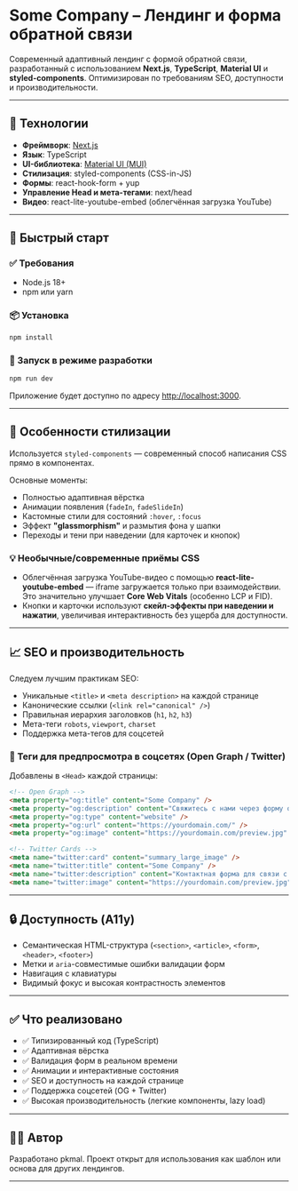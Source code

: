# Some Company – Лендинг и форма обратной связи

Современный адаптивный лендинг с формой обратной связи, разработанный с использованием **Next.js**, **TypeScript**, **Material UI** и **styled-components**. Оптимизирован по требованиям SEO, доступности и производительности.

---

## 🔧 Технологии

- **Фреймворк**: [Next.js](https://nextjs.org/)
- **Язык**: TypeScript
- **UI-библиотека**: [Material UI (MUI)](https://mui.com/)
- **Стилизация**: styled-components (CSS-in-JS)
- **Формы**: react-hook-form + yup
- **Управление Head и мета-тегами**: next/head
- **Видео**: react-lite-youtube-embed (облегчённая загрузка YouTube)

---

## 🚀 Быстрый старт

### ✅ Требования
- Node.js 18+
- npm или yarn

### 📦 Установка

```bash
npm install
```

### 🧪 Запуск в режиме разработки

```bash
npm run dev
```

Приложение будет доступно по адресу [http://localhost:3000](http://localhost:3000).


---

## 🎨 Особенности стилизации

Используется `styled-components` — современный способ написания CSS прямо в компонентах.

Основные моменты:
- Полностью адаптивная вёрстка
- Анимации появления (`fadeIn`, `fadeSlideIn`)
- Кастомные стили для состояний `:hover`, `:focus`
- Эффект **"glassmorphism"** и размытия фона у шапки
- Переходы и тени при наведении (для карточек и кнопок)

### 💡 Необычные/современные приёмы CSS

- Облегчённая загрузка YouTube-видео с помощью **react-lite-youtube-embed** — iframe загружается только при взаимодействии. Это значительно улучшает **Core Web Vitals** (особенно LCP и FID).
- Кнопки и карточки используют **скейл-эффекты при наведении и нажатии**, увеличивая интерактивность без ущерба для доступности.

---

## 📈 SEO и производительность

Следуем лучшим практикам SEO:
- Уникальные `<title>` и `<meta description>` на каждой странице
- Канонические ссылки (`<link rel="canonical" />`)
- Правильная иерархия заголовков (`h1`, `h2`, `h3`)
- Мета-теги `robots`, `viewport`, `charset`
- Поддержка мета-тегов для соцсетей

### 🧵 Теги для предпросмотра в соцсетях (Open Graph / Twitter)

Добавлены в `<Head>` каждой страницы:

```html
<!-- Open Graph -->
<meta property="og:title" content="Some Company" />
<meta property="og:description" content="Свяжитесь с нами через форму обратной связи." />
<meta property="og:type" content="website" />
<meta property="og:url" content="https://yourdomain.com/" />
<meta property="og:image" content="https://yourdomain.com/preview.jpg" />

<!-- Twitter Cards -->
<meta name="twitter:card" content="summary_large_image" />
<meta name="twitter:title" content="Some Company" />
<meta name="twitter:description" content="Контактная форма для связи с нашей командой." />
<meta name="twitter:image" content="https://yourdomain.com/preview.jpg" />
```

---

## 🔒 Доступность (A11y)

- Семантическая HTML-структура (`<section>`, `<article>`, `<form>`, `<header>`, `<footer>`)
- Метки и `aria`-совместимые ошибки валидации форм
- Навигация с клавиатуры
- Видимый фокус и высокая контрастность элементов

---

## ✅ Что реализовано

- ✅ Типизированный код (TypeScript)
- ✅ Адаптивная вёрстка
- ✅ Валидация форм в реальном времени
- ✅ Анимации и интерактивные состояния
- ✅ SEO и доступность на каждой странице
- ✅ Поддержка соцсетей (OG + Twitter)
- ✅ Высокая производительность (легкие компоненты, lazy load)


---

## 👨‍💻 Автор

Разработано pkmal. Проект открыт для использования как шаблон или основа для других лендингов.

---